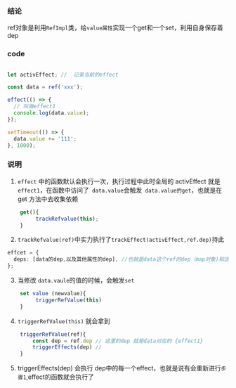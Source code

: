 
### 结论

ref对象是利用`RefImpl`类，给`value属性`实现一个get和一个set，利用自身保存着dep


### code

```ts

let activEffect; //  记录当前的effect

const data = ref('xxx'); 

effect(() => {
  // 叫做effect1
  console.log(data.value);
});

setTimeout(() => {
  data.value += '111';
}, 1000);
```

### 说明

1. `effect` 中的函数默认会执行一次，执行过程中此时全局的 activEffect 就是 `effect1`，在函数中访问了` data.value`会触发` data.value的get`，也就是在 get 方法中去收集依赖

```ts
    get(){
         trackRefvalue(this);
    }
```

2.  `trackRefvalue(ref)`中实力执行了`trackEffect(activEffect,ref.dep)`持此

```ts
effcet = {
  deps: [data的dep,以及其他属性的dep], //也就是data这个ref的dep（map对象)和这个effect有关系了, data的dep里面也放着effect
};
```

3. 当修改 `data.vaule`的值的时候，会触发`set`


```ts
    set value (newvalue){
         triggerRefValue(this)
    }

```

4. `triggerRefValue(this)`  就会拿到
```ts
    triggerRefValue(ref){
        const dep = ref.dep // 这里的dep 就是data对应的 {effect1}
        triggerEffects(dep) // 
    }
```

5. triggerEffects(dep) 会执行 dep中的每一个effect，也就是说有会重新进行`步骤1`,effect的函数就会执行了

